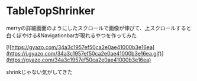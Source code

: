 # TableTopShrinker
merryの詳細画面のようにしたスクロールで画像が伸びて、上スクロールすると白くぼやける&Navigationbarが現れるやつを作ってみた

[![https://gyazo.com/34a3c1957ef50ca2e0ae41000b3e16ea](https://i.gyazo.com/34a3c1957ef50ca2e0ae41000b3e16ea.gif)](https://gyazo.com/34a3c1957ef50ca2e0ae41000b3e16ea)

shrinkじゃない気がしてきた
